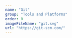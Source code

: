 ```yaml
---
name: "Git"
group: "Tools and Platforms"
order: 0
imageFileName: "git.svg"
url: "https://git-scm.com/"
---
```


